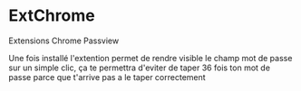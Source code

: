 # ExtChrome
Extensions Chrome
Passview

Une fois installé l'extention permet de rendre visible le champ mot de passe sur un simple clic, ça te permettra d'eviter de taper 36 fois ton mot de passe parce que t'arrive pas a le taper correctement
